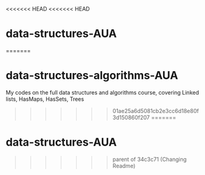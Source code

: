 <<<<<<< HEAD
<<<<<<< HEAD
# data-structures-AUA
=======
# data-structures-algorithms-AUA

My codes on the full data structures and algorithms course, covering Linked lists, HasMaps, HasSets, Trees
 

>>>>>>> 01ae25a6d5081cb2e3cc6d18e80f3d150860f207
=======
# data-structures-AUA
>>>>>>> parent of 34c3c71 (Changing Readme)
